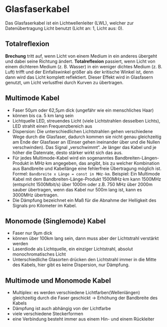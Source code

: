 # Glasfaserkabel

Das Glasfaserkabel ist ein Lichtwellenleiter (LWL), welcher zur Datenübertragung Licht benutzt (Licht an: 1, Licht aus: 0).

## Totalreflexion

**Brechung** tritt auf, wenn Licht von einem Medium in ein anderes übergeht und dabei seine Richtung ändert. **Totalreflexion** passiert, wenn Licht von einem dichteren Medium (z. B. Wasser) in ein weniger dichtes Medium (z. B. Luft) trifft und der Einfallswinkel größer als der kritische Winkel ist, denn dann wird das Licht komplett reflektiert. Dieser Effekt wird in Glasfasern genutzt, um Licht verlustfrei durch Kurven zu übertragen.

## Multimode Kabel

- Faser 50µm oder 62,5µm dick (ungefähr wie ein menschliches Haar)
- können bis ca. 5 km lang sein
- Lichtquelle LED, streuendes Licht (viele Lichtstrahlen desselben Lichts), LED strahlt einen Frequenzbereich aus
- Dispersion: Die unterschiedlichen Lichtstrahlen gehen verschiedene Wege durch die Glasfaser, dadurch kommen sie nicht genau gleichzeitig am Ende der Glasfaser an (Einser gehen ineinander über und die Nullen verschwinden). Das Signal „verschwimmt“. Je länger das Kabel und je höher die Datenrate, desto stärker wirkt sich das aus.
- Für jedes Multimode-Kabel wird ein sogenanntes Bandbreiten-Längen-Produkt in MHz·km angegeben, das angibt, bis zu welcher Kombination aus Bandbreite und Kabellänge eine fehlerfreie Übertragung möglich ist. Formel: `Bandbreite x Länge = const in MHz·km`. Beispiel: Ein Multimode Kabel mit dem Bandbreiten-Länge-Produkt 1500MHz·km kann 1500MHz (entspricht 1500Mbit/s) über 1000m oder z.B. 750 MHz über 2000m sauber übertragen, wenn das Kabel nur 500m lang ist, kann es 3000MHz übertragen.
- Die Dämpfung bezeichnet ein Maß für die Abnahme der Helligkeit des Signals pro Kilometer im Kabel.

## Monomode (Singlemode) Kabel

- Faser nur 9µm dick
- können über 100km lang sein, dann muss aber der Lichtstrahl verstärkt werden
- Laserdiode als Lichtquelle, ein einziger Lichtstrahl, absolut monochromatisches Licht
- Unterschiedliche Glasorten drücken den Lichtstrahl immer in die Mitte des Kabels, hier gibt es keine Dispersion, nur Dämpfung.

## Multimode und Monomode Kabel

- Multiplex: es werden verschiedene Lichtfarben(Wellenlängen) gleichzeitig durch die Faser geschickt -> Erhöhung der Bandbreite des Kabels
- Dämpfung ist auch abhängig von der Lichtfarbe
- viele verschiedene Steckerformen
- eine Verbindung besteht immer aus einem Hin- und einem Rückleiter